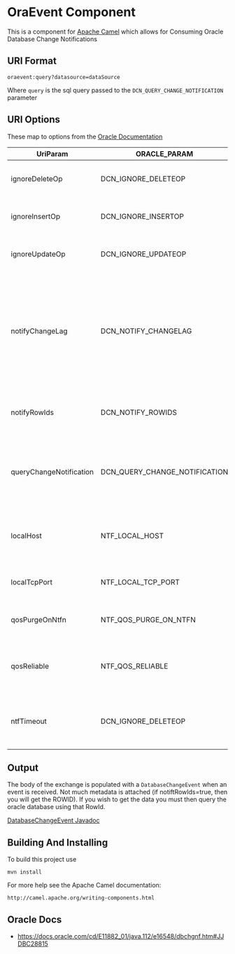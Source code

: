 OraEvent Component 
=================

This is a component for [Apache Camel](http://camel.apache.org/) which allows
for Consuming Oracle Database Change Notifications

## URI Format

    oraevent:query?datasource=dataSource
    
Where `query` is the sql query passed to the `DCN_QUERY_CHANGE_NOTIFICATION` parameter

## URI Options

These map to options from the [Oracle Documentation](https://docs.oracle.com/cd/E11882_01/java.112/e16548/dbchgnf.htm#JJDBC28815)

| UriParam                | ORACLE_PARAM          | Description  |
| ------------------      | --------------------- | ------------ |
| ignoreDeleteOp          | DCN_IGNORE_DELETEOP   | If set to true, DELETE operations will not generate any database change event. |
| ignoreInsertOp          | DCN_IGNORE_INSERTOP   | If set to true, INSERT operations will not generate any database change event. |
| ignoreUpdateOp          | DCN_IGNORE_UPDATEOP   | If set to true, UPDATE operations will not generate any database change event. |
| notifyChangeLag         | DCN_NOTIFY_CHANGELAG  | Specifies the number of transactions by which the client is willing to lag behind. Note: If this option is set to any value other than 0, then ROWID level granularity of information will not be available in the events, even if the DCN_NOTIFY_ROWIDS option is set to true. |
| notifyRowIds            | DCN_NOTIFY_ROWIDS     | Database change events will include row-level details, such as operation type and ROWID. |
| queryChangeNotification | DCN_QUERY_CHANGE_NOTIFICATION   | Activates query change notification instead of object change notification.  Note: This option is available only when running against an 11.0 database. |
| localHost               | NTF_LOCAL_HOST        | Specifies the IP address of the computer that will receive the notifications from the server. |
| localTcpPort            | NTF_LOCAL_TCP_PORT    | Specifies the TCP port that the driver should use for the listener socket. |
| qosPurgeOnNtfn          | NTF_QOS_PURGE_ON_NTFN | Specifies if the registration should be expunged on the first notification event. |
| qosReliable             | NTF_QOS_RELIABLE      | Specifies whether or not to make the notifications persistent, which comes at a performance cost. |
| ntfTimeout              | DCN_IGNORE_DELETEOP   | Specifies the time in seconds after which the registration will be automatically expunged by the database. |
    

## Output

The body of the exchange is populated with a `DatabaseChangeEvent` when an event is received.
Not much metadata is attached (if notiftRowIds=true, then you will get the ROWID).  If you wish to get the data you must then
query the oracle database using that RowId.

[DatabaseChangeEvent Javadoc](http://download.oracle.com/otn_hosted_doc/jdeveloper/905/jdbc-javadoc/oracle/jdbc/dcn/DatabaseChangeEvent.html)

## Building And Installing

To build this project use

    mvn install

For more help see the Apache Camel documentation:

    http://camel.apache.org/writing-components.html
    
## Oracle Docs

- https://docs.oracle.com/cd/E11882_01/java.112/e16548/dbchgnf.htm#JJDBC28815
